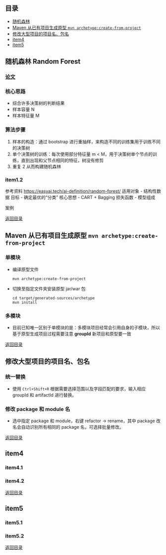 ## <span id="jump0">目录<span>
  
  * [随机森林](#jump1)
  * [Maven 从已有项目生成原型 `mvn archetype:create-from-project`](#jump2)
  * [修改大型项目的项目名、包名](#jump3)
  * [item4](#jump4)
  * [item5](#jump5)

## <span id="jump1">随机森林 Random Forest<span>
  
  ### [论文](https://www.stat.berkeley.edu/~breiman/randomforest2001.pdf)

  ### 核心思路
  * 综合许多决策树的判断结果
  * 样本容量 N
  * 样本特征量 M
  
  ### 算法步骤
  1. 样本的构造：通过 bootstrap 进行重抽样，来构造不同的训练集用于训练不同的决策树
  2. 单个决策树的训练：每次使用部分特征量 m < M，用于决策树单个节点的训练，直到出现和父节点相同的特征，树没有修剪
  3. 重复 2 从而构建随机森林

 
  ### item1.2

  参考资料
https://easyai.tech/ai-definition/random-forest/
适用对象 - 结构性数据
目标 - 确定最优的“分类”
核心思想 - CART + Bagging
损失函数 - 
模型组成

案例

[返回目录](#jump0)


## <span id="jump2">Maven 从已有项目生成原型 `mvn archetype:create-from-project`<span>
  
  ### 单模块
  
  * 编译原型文件
    ```shell
    mvn archetype:create-from-project
    ```
 * 切换至指定文件夹安装原型 jar/war 包
   ```shell
   cd target/generated-sources/archetype
   mvn install
   ```
   
  ### 多模块
  
  * 目前已知唯一区别于单模块的是：多模块项目经常会引用自身的子模块，所以基于原型生成项目过程需要注意 **groupId** 新项目和原型要一致
  
[返回目录](#jump0)

## <span id="jump3">修改大型项目的项目名、包名<span>
  
  ### 统一替换
  
  * 使用 `Ctrl+Shift+R` 根据需要选择范围以及字段匹配的要求，输入相应 groupId 和 artifactId 进行替换。
 
  ### 修改 package 和 module 名
  
  * 选中指定 package 和 module，右键 refactor -> rename，其中 package 改名会自动识别所有相同的 package 名，可选择批量修改。

[返回目录](#jump0)

## <span id="jump4">item4<span>
  
  ### item4.1
 
  ### item4.2

[返回目录](#jump0)


## <span id="jump5">item5<span>
  
  ### item5.1
 
  ### item5.2
  
[返回目录](#jump0)

